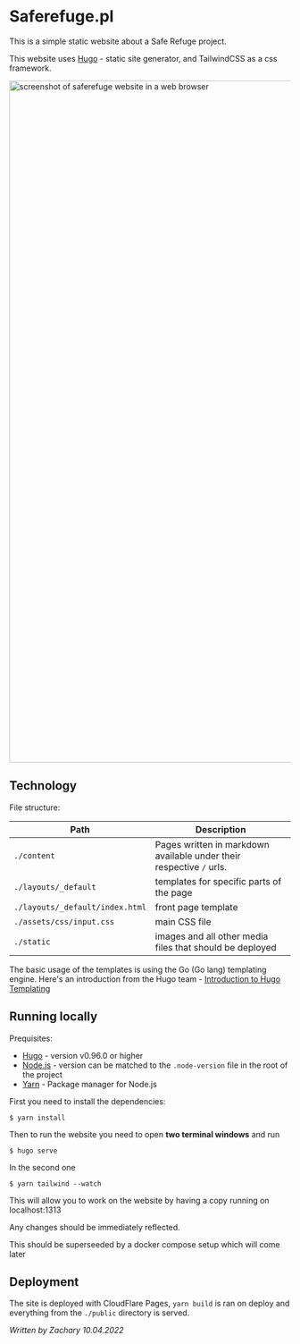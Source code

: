 # Saferefuge.pl 

This is a simple static website about a Safe Refuge project.

This website uses [Hugo](https://gohugo.io/) - static site generator, and TailwindCSS as a css framework.

<img width="1220" alt="screenshot of saferefuge website in a web browser" src="https://user-images.githubusercontent.com/25948390/162583157-5549d381-1364-4300-915e-f3563dc471f9.png">

## Technology

File structure:

| Path                            | Description                                                          |
|---------------------------------|----------------------------------------------------------------------|
| `./content`                     | Pages written in markdown available under their respective `/` urls. |
| `./layouts/_default`            | templates for specific parts of the page                             |
| `./layouts/_default/index.html` | front page template                                                  |
| `./assets/css/input.css`        | main CSS file                                                        |
| `./static`                      | images and all other media files that should be deployed             |

The basic usage of the templates is using the Go (Go lang) templating engine. Here's an introduction from the Hugo team - [Introduction to Hugo Templating](https://gohugo.io/templates/introduction/)

## Running locally

Prequisites:

* [Hugo](https://gohugo.io/) - version v0.96.0 or higher
* [Node.js](https://nodejs.org/) - version can be matched to the `.node-version` file in the root of the project
* [Yarn](https://yarnpkg.com/) - Package manager for Node.js

First you need to install the dependencies:

    $ yarn install

Then to run the website you need to open **two terminal windows** and run 

    $ hugo serve

In the second one

    $ yarn tailwind --watch

This will allow you to work on the website by having a copy running on localhost:1313

Any changes should be immediately reflected.

This should be superseeded by a docker compose setup which will come later

## Deployment

The site is deployed with CloudFlare Pages, `yarn build` is ran on deploy and everything from the `./public` directory is served.

_Written by Zachary 10.04.2022_
